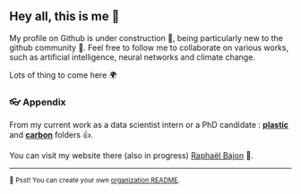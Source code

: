 ## Hey all, this is me 👋

My profile on Github is under construction 🦦, being particularly new to the github community 🙇‍. Feel free to follow me to collaborate on various works, such as artificial intelligence, neural networks and climate change. 

<!--I really want to collaborate to open source and as Github says, I hope I will rock 🎸 ! [About the open source](https://opensource.guide/)-->

Lots of thing to come here 🌍 

### 👓 Appendix

From my current work as a data scientist intern or a PhD candidate : **[plastic](https://github.com/raphaelbajon/tree/plastic-progress)** and **[carbon](https://github.com/raphaelbajon/tree/carbon-progress)** folders :+1:. 

You can visit my website there (also in progress) [Raphaël Bajon](https://raphaelbajon.github.io) 🙌.


---

<sub>🤫 Psst! You can create your own [organization README](https://docs.github.com/en/organizations/collaborating-with-groups-in-organizations/customizing-your-organizations-profile).</sub>

<!--
Made with 🖤
-->
